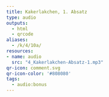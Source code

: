 ```yaml
---
title: Kakerlakchen, 1. Absatz
type: audio
outputs:
  - html
  - qrcode
aliases:
  - /k/4/10a/
resources:
- name: audio
  src: "4_Kakerlakchen-Absatz-1.mp3"
qr-icon: comment.svg
qr-icon-color: '#808080'
tags:
  - audio:bonus
---
```

